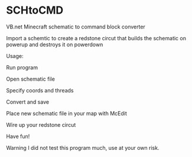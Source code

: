 SCHtoCMD
========

VB.net Minecraft schematic to command block converter

Import a schemtic to create a redstone circut that builds the schematic on powerup and destroys it on powerdown

Usage:

  Run program

  Open schematic file

  Specify coords and threads

  Convert and save

  Place new schematic file in your map with McEdit

  Wire up your redstone circut

  Have fun!
  
Warning I did not test this program much, use at your own risk.

